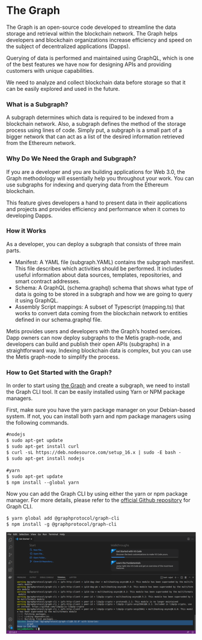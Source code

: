 # The Graph

The Graph is an open-source code developed to streamline the data storage and retrieval within the blockchain network. The Graph helps developers and blockchain organizations increase efficiency and speed on the subject of decentralized applications (Dapps).

Querying of data is performed and maintained using GraphQL, which is one of the best features we have now for designing APIs and providing customers with unique capabilities.

We need to analyze and collect blockchain data before storage so that it can be easily explored and used in the future.

### What is a Subgraph? <a href="#_z1mf3ffm26t0" id="_z1mf3ffm26t0"></a>

A subgraph determines which data is required to be indexed from a blockchain network. Also, a subgraph defines the method of the storage process using lines of code. Simply put, a subgraph is a small part of a bigger network that can act as a list of the desired information retrieved from the Ethereum network.

### Why Do We Need the Graph and Subgraph? <a href="#_beirav397hxg" id="_beirav397hxg"></a>

If you are a developer and you are building applications for Web 3.0, the Graph methodology will essentially help you throughout your work. You can use subgraphs for indexing and querying data from the Ethereum blockchain.

This feature gives developers a hand to present data in their applications and projects and provides efficiency and performance when it comes to developing Dapps.

### How it Works <a href="#_dmur7zkdni9b" id="_dmur7zkdni9b"></a>

As a developer, you can deploy a subgraph that consists of three main parts.

* Manifest: A YAML file (subgraph.YAML) contains the subgraph manifest. This file describes which activities should be performed. It includes useful information about data sources, templates, repositories, and smart contract addresses.
* Schema: A GraphQL (schema.graphql) schema that shows what type of data is going to be stored in a subgraph and how we are going to query it using GraphQL.
* Assembly Script mappings: A subset of Typescript (mapping.ts) that works to convert data coming from the blockchain network to entities defined in our schema.graphql file.

Metis provides users and developers with the Graph’s hosted services. Dapp owners can now deploy subgraphs to the Metis graph-node, and developers can build and publish their open APIs (subgraphs) in a straightforward way. Indexing blockchain data is complex, but you can use the Metis graph-node to simplify the process.

### How to Get Started with the Graph? <a href="#_fl9e765nais6" id="_fl9e765nais6"></a>

In order to start using [the Graph](https://thegraph.com/docs/en/developer/define-subgraph-hosted/) and create a subgraph, we need to install the Graph CLI tool. It can be easily installed using Yarn or NPM package managers.

First, make sure you have the yarn package manager on your Debian-based system. If not, you can install both yarn and npm package managers using the following commands.

```
#nodejs
$ sudo apt-get update
$ sudo apt-get install curl
$ curl -sL https://deb.nodesource.com/setup_16.x | sudo -E bash -
$ sudo apt-get install nodejs

#yarn
$ sudo apt-get update
$ npm install --global yarn
```

Now you can add the Graph CLI by using either the yarn or npm package manager. For more details, please refer to the [official Github repository](https://github.com/graphprotocol/graph-cli) for Graph CLI.

```
$ yarn global add @graphprotocol/graph-cli
$ npm install -g @graphprotocol/graph-cli
```

![](<../.gitbook/assets/0 (2) (1) (1)>)
